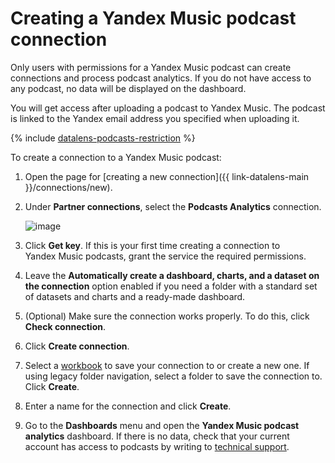 # Creating a Yandex Music podcast connection

 Only users with permissions for a Yandex Music podcast can create connections and process podcast analytics. If you do not have access to any podcast, no data will be displayed on the dashboard.
 
 You will get access after uploading a podcast to Yandex Music. The podcast is linked to the Yandex email address you specified when uploading it.

{% include [datalens-podcasts-restriction](../../../_includes/datalens/datalens-podcasts-restriction.md) %}

To create a connection to a Yandex Music podcast:


1. Open the page for [creating a new connection]({{ link-datalens-main }}/connections/new).
1. Under **Partner connections**, select the **Podcasts Analytics** connection.

   ![image](../../../_assets/datalens/operations/connection/create-podcasts.png)

1. Click **Get key**. If this is your first time creating a connection to Yandex Music podcasts, grant the service the required permissions.
1. Leave the **Automatically create a dashboard, charts, and a dataset on the connection** option enabled if you need a folder with a standard set of datasets and charts and a ready-made dashboard.
1. (Optional) Make sure the connection works properly. To do this, click **Check connection**.
1. Click **Create connection**.
1. Select a [workbook](../../workbooks-collections/index.md) to save your connection to or create a new one. If using legacy folder navigation, select a folder to save the connection to. Click **Create**.
1. Enter a name for the connection and click **Create**.
1. Go to the **Dashboards** menu and open the **Yandex Music podcast analytics** dashboard. If there is no data, check that your current account has access to podcasts by writing to [technical support](https://yandex.com/support/music/podcast-authors/statistics.html).
